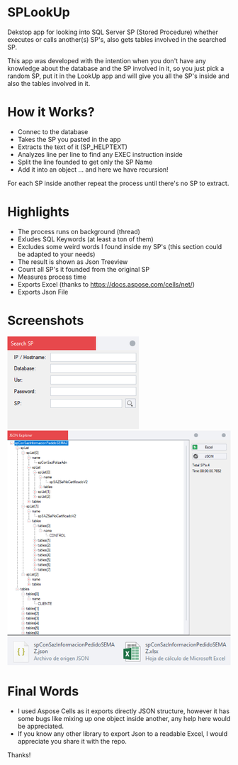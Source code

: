 # SPLookUp
Dekstop app for looking into SQL Server SP (Stored Procedure) whether executes or calls another(s) SP's, also gets tables involved in the searched SP.

This app was developed with the intention when you don't have any knowledge about the database and the SP involved in it, so you just pick a random SP, put it in the LookUp app and will give you all the SP's inside and also the tables involved in it.

# How it Works?
- Connec to the database
- Takes the SP you pasted in the app
- Extracts the text of it (SP_HELPTEXT)
- Analyzes line per line to find any EXEC instruction inside
- Split the line founded to get only the SP Name
- Add it into an object ... and here we have recursion!

For each SP inside another repeat the process until there's no SP to extract.

# Highlights
- The process runs on background (thread)
- Exludes SQL Keywords (at least a ton of them)
- Excludes some weird words I found inside my SP's (this section could be adapted to your needs)
- The result is shown as Json Treeview
- Count all SP's it founded from the original SP
- Measures process time
- Exports Excel (thanks to https://docs.aspose.com/cells/net/)
- Exports Json File

# Screenshots
![Alt text](/screenshots/Screenshot_1.png?raw=true "SearchBox")
![Alt text](/screenshots/Screenshot_2.png?raw=true "JsonViewer")
![Alt text](/screenshots/Screenshot_3.png?raw=true "ExportedFiles")

# Final Words
- I used Aspose Cells as it exports directly JSON structure, however it has some bugs like mixing up one object inside another, any help here would be appreciated.
- If you know any other library to export Json to a readable Excel, I would appreciate you share it with the repo.

Thanks!
